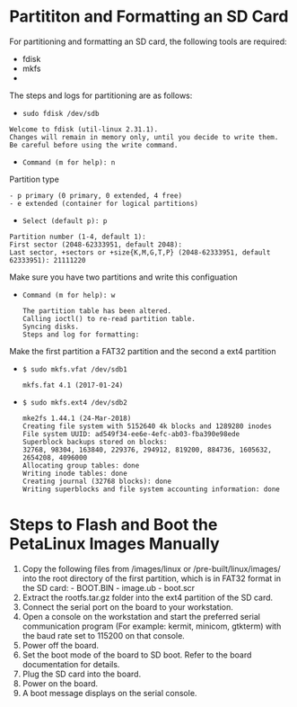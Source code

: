 # Partititon and Formatting an SD Card


For partitioning and formatting an SD card, the following tools are required:

  - fdisk
  - mkfs
  - 
  The steps and logs for partitioning are as follows:

  - `sudo fdisk /dev/sdb`

  ```
  Welcome to fdisk (util-linux 2.31.1).
  Changes will remain in memory only, until you decide to write them.
  Be careful before using the write command.
  ```

  - `Command (m for help): n`

  Partition type

    - p primary (0 primary, 0 extended, 4 free)
    - e extended (container for logical partitions)
    
  - `Select (default p): p`

  ```
  Partition number (1-4, default 1):
  First sector (2048-62333951, default 2048):
  Last sector, +sectors or +size{K,M,G,T,P} (2048-62333951, default 62333951): 21111220
  ```
  Make sure you have two partitions and write this configuation

  - `Command (m for help): w`

    ```
    The partition table has been altered.
    Calling ioctl() to re-read partition table.
    Syncing disks.
    Steps and log for formatting:
    ```

  Make the first partition a FAT32 partition and the second a ext4 partition

  - `$ sudo mkfs.vfat /dev/sdb1`

    `mkfs.fat 4.1 (2017-01-24)`

  - `$ sudo mkfs.ext4 /dev/sdb2`

    ```
    mke2fs 1.44.1 (24-Mar-2018)
    Creating file system with 5152640 4k blocks and 1289280 inodes
    File system UUID: ad549f34-ee6e-4efc-ab03-fba390e98ede
    Superblock backups stored on blocks:
    32768, 98304, 163840, 229376, 294912, 819200, 884736, 1605632, 2654208, 4096000
    Allocating group tables: done
    Writing inode tables: done
    Creating journal (32768 blocks): done
    Writing superblocks and file system accounting information: done
    ```

# Steps to Flash and Boot the PetaLinux Images Manually
  1. Copy the following files from <plnx-proj-root>/images/linux or <plnx-proj-root>/pre-built/linux/images/ into the root directory of the first partition, which is in FAT32 format in the SD card:
    - BOOT.BIN
    - image.ub
    - boot.scr
  2. Extract the rootfs.tar.gz folder into the ext4 partition of the SD card.
  3. Connect the serial port on the board to your workstation.
  4. Open a console on the workstation and start the preferred serial communication program (For example: kermit, minicom, gtkterm) with the baud rate set to 115200 on that console.
  5. Power off the board.
  6. Set the boot mode of the board to SD boot. Refer to the board documentation for details.
  7. Plug the SD card into the board.
  8. Power on the board.
  9. A boot message displays on the serial console.
    




    
